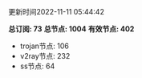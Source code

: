 更新时间2022-11-11 05:44:42

**总订阅: 73**
**总节点: 1004**
**有效节点: 402**
- trojan节点: 106
- v2ray节点: 232
- ss节点: 64
